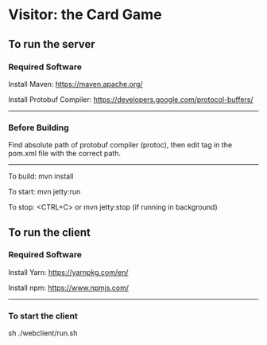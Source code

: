 # Visitor: the Card Game

## To run the server

### Required Software

Install Maven: https://maven.apache.org/

Install Protobuf Compiler: https://developers.google.com/protocol-buffers/

---

### Before Building

Find absolute path of protobuf compiler (protoc), then edit <protocExecutable> tag in the pom.xml file with the correct path.

---

To build: mvn install

To start: mvn jetty:run

To stop: <CTRL+C> or mvn jetty:stop (if running in background)

## To run the client

### Required Software

Install Yarn: https://yarnpkg.com/en/

Install npm: https://www.npmjs.com/

---

### To start the client

sh ./webclient/run.sh
